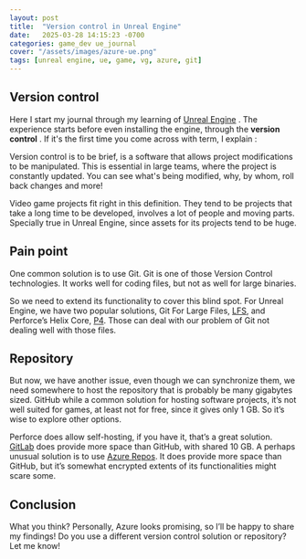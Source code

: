 ```yaml
---
layout: post
title:  "Version control in Unreal Engine"
date:   2025-03-28 14:15:23 -0700
categories: game_dev ue_journal
cover: "/assets/images/azure-ue.png"
tags: [unreal engine, ue, game, vg, azure, git]
---
```


## Version control

Here I start my journal through my learning of [Unreal Engine](https://www.unrealengine.com/) . The experience starts before even installing the engine, through the **version control** . If it's the first time you come across with term, I explain :

Version control is to be brief, is a software that allows project modifications to be manipulated. This is essential in large teams, where the project is constantly updated. You can see what's being modified, why, by whom, roll back changes and more!

Video game projects fit right in this definition. They tend to be projects that take a long time to be developed, involves a lot of people and moving parts. Specially true in Unreal Engine, since assets for its projects tend to be huge. 

## Pain point

One common solution is to use Git. Git is one of those Version Control technologies. It works well for coding files, but not as well for large binaries.

So we need to extend its functionality to cover this blind spot. For Unreal Engine, we have two popular solutions, Git For Large Files, [LFS](https://git-lfs.com), and Perforce’s Helix Core, [P4](https://www.perforce.com/products/helix-core). Those can deal with our problem of Git not dealing well with those files.

## Repository

But now, we have another issue, even though we can synchronize them, we need somewhere to host the repository that is probably be many gigabytes sized. GitHub while a common solution for hosting software projects, it’s not well suited for games, at least not for free, since it gives only 1 GB. So it’s wise to explore other options.

Perforce does allow self-hosting, if you have it, that’s a great solution. [GitLab](https://about.gitlab.com/pricing/#user-limits) does provide more space than GitHub, with shared 10 GB. A perhaps unusual solution is to use [Azure Repos](https://azure.microsoft.com/en-us/products/devops/repos/). It does provide more space than GitHub, but it’s somewhat encrypted extents of its functionalities might scare some.

## Conclusion

What you think? Personally, Azure looks promising, so I’ll be happy to share my findings! Do you use a different version control solution or repository? Let me know!